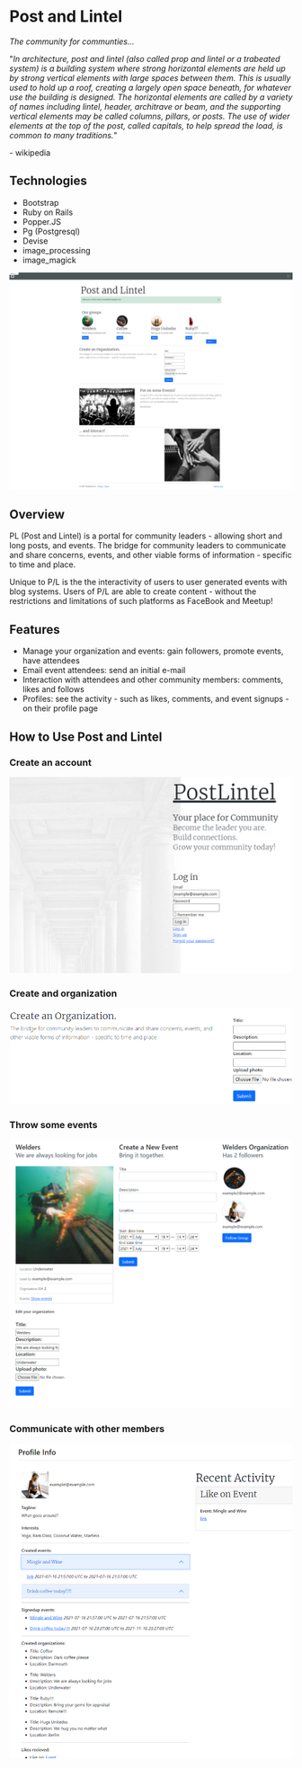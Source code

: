 # Post and Lintel

_The community for communties..._ 

"_In architecture, post and lintel (also called prop and lintel or a trabeated system) is a building system where strong horizontal elements are held up by strong vertical elements with large spaces between them. This is usually used to hold up a roof, creating a largely open space beneath, for whatever use the building is designed. The horizontal elements are called by a variety of names including lintel, header, architrave or beam, and the supporting vertical elements may be called columns, pillars, or posts. The use of wider elements at the top of the post, called capitals, to help spread the load, is common to many traditions._" 

_-_ wikipedia

## Technologies

- Bootstrap
- Ruby on Rails
- Popper.JS
- Pg (Postgresql)
- Devise
- image_processing
- image_magick


![Main-Page](screenshots/main-page.png)

## Overview

PL (Post and Lintel) is a portal for community leaders - allowing short and long posts, and events. The bridge for community leaders to communicate and share concerns, events, and other viable forms of information - specific to time and place.

Unique to P/L is the the interactivity of users to user generated events with blog systems. Users of P/L are able to create content - without the restrictions and limitations of such platforms as FaceBook and Meetup!

## Features

* Manage your organization and events: gain followers, promote events, have attendees
* Email event attendees: send an initial e-mail 
* Interaction with attendees and other community members: comments, likes and follows
* Profiles: see the activity - such as likes, comments, and event signups - on their profile page

## How to Use Post and Lintel

### Create an account
![Login](screenshots/login-create.png)
### Create and organization
![Create-Org](screenshots/create-org.png)
### Throw some events
![Create-Event](screenshots/create-event.png)
### Communicate with other members
![Create-Profile](screenshots/profile-activity.png)